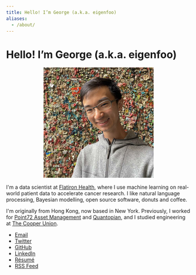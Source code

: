 ```yaml
---
title: Hello! I’m George (a.k.a. eigenfoo)
aliases:
  - /about/
---
```


# Hello! I’m George (a.k.a. eigenfoo)

<center>
  <img src="/assets/images/profile-pic.jpg" alt="A photo of George in front of the Great Gum Wall of Seattle."> 
</center>

I'm a data scientist at [Flatiron Health](https://flatiron.com/), where I use
machine learning on real-world patient data to accelerate cancer research. I
like natural language processing, Bayesian modelling, open source software,
donuts and coffee.

I'm originally from Hong Kong, now based in New York. Previously, I worked for
[Point72 Asset Management](https://www.point72.com) and
[Quantopian](https://www.quantopian.com/), and I studied engineering at [The
Cooper Union](http://cooper.edu/welcome).

- [Email](mailto:hello[æ]georgeho.org)
- [Twitter](https://twitter.com/_eigenfoo/)
- [GitHub](https://github.com/eigenfoo/)
- [LinkedIn](https://www.linkedin.com/in/eigenfoo/)
- [Résumé](/assets/resume.pdf)
- [RSS Feed](/feed.xml)
